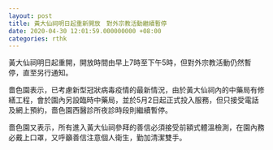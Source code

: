 ```yaml
---
layout: post
title: 黃大仙祠明日起重新開放　對外宗教活動繼續暫停
date: 2020-04-30 12:01:59.000000000 +08:00
categories: rthk
---
```


黃大仙祠明日起重開，開放時間由早上7時至下午5時，但對外宗教活動仍然暫停，直至另行通知。

嗇色園表示，已考慮新型冠狀病毒疫情的最新情況，由於黃大仙祠內的中藥局有修繕工程，會於園內另設臨時中藥局，並於5月2日起正式投入服務，但只接受電話及網上預約，嗇色園西醫診所夜診時段則繼續暫停。

嗇色園又表示，所有進入黃大仙祠參拜的善信必須接受前額式體溫檢測，在園內務必戴上口罩，又呼籲善信注意個人衛生，勤加清潔雙手。
